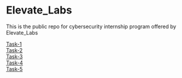 # Elevate_Labs

This is the public repo for cybersecurity internship program offered by Elevate_Labs

[Task-1](./TASK-1.pdf)<br>
[Task-2](./TASK-2.pdf)<br>
[Task-3](./TASK_3.pdf)<br>
[Task-4](./TASK-4.pdf)<br>
[Task-5](./TASK-5.pdf)<br>
